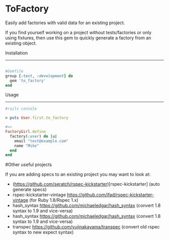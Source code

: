 ToFactory
=========

Easily add factories with valid data for an existing project.

If you find yourself working on a project without tests/factories or only using fixtures,
then use this gem to quickly generate a factory from an existing object.

Installation
___________

```ruby

#Gemfile
group [:test, :development] do
  gem 'to_factory'
end
```

Usage
_____

```ruby
#rails console

> puts User.first.to_factory

#=>
FactoryGirl.define
  factory(:user) do |u|
    email "test@example.com"
    name "Mike"
  end
end

```

#Other useful projects

If you are adding specs to an existing project you may want to look at:

* (https://github.com/seratch/rspec-kickstarter)[rspec-kickstarter] (auto generate specs)
* rspec-kickstarter-vintage https://github.com/ifad/rspec-kickstarter-vintage (for Ruby 1.8/Rspec 1.x)
* hash_syntax https://github.com/michaeledgar/hash_syntax (convert 1.8 syntax to 1.9 and vice-versa)
* hash_syntax https://github.com/michaeledgar/hash_syntax (convert 1.8 syntax to 1.9 and vice-versa)
* transpec https://github.com/yujinakayama/transpec (convert old rspec syntax to new expect syntax)

